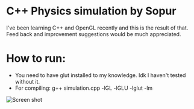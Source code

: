 # C++ Physics simulation by Sopur
I've been learning C++ and OpenGL recently and this is the result of that. <br/>
Feed back and improvement suggestions would be much appreciated.
# How to run:
- You need to have glut installed to my knowledge. Idk I haven't tested without it.
- For compiling: g++ simulation.cpp -lGL -lGLU -lglut -lm

![Screen shot](https://github.com/Someguy1834/cpp-physics-simulation/blob/main/show-off.png?raw=true)
